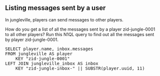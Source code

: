 ##  Listing messages sent by a user 

In jungleville, players can send messages to other players. 

How do you get a list of all the messages sent by a player zid-jungle-0001 to all other players? Run this N1QL query to find out all the messages sent by player zid-jungle-0001. 

<pre id="example">
SELECT player.name, inbox.messages
FROM jungleville AS player 
	KEY "zid-jungle-0001" 
LEFT JOIN jungleville_inbox AS inbox 
	KEY "zid-jungle-inbox-" || SUBSTR(player.uuid, 11)
</pre>


